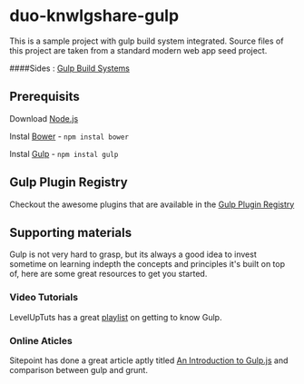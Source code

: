 # duo-knwlgshare-gulp
This is a sample project with gulp build system integrated. Source files of this project are taken from a standard modern web app seed project.

####Sides : [Gulp Build Systems](https://docs.google.com/presentation/d/1y2V4giz6XM008DhFNCjl_sLcoRH9ZzcRQCNN1EzcIVY/edit#slide=id.p)

## Prerequisits

Download [Node.js](https://nodejs.org/en/)

Instal [Bower](https://bower.io/) - `npm instal bower`

Instal [Gulp](http://gulpjs.com/) - `npm instal gulp`

## Gulp Plugin Registry

Checkout the awesome plugins that are available in the [Gulp Plugin Registry](http://gulpjs.com/plugins/)

## Supporting materials

Gulp is not very hard to grasp, but its always a good idea to invest sometime on learning indepth the concepts and principles it's built on top of, here are some great resources to get you started.

### Video Tutorials

LevelUpTuts has a great [playlist](https://www.youtube.com/watch?v=wNlEK8qrb0M&list=PLLnpHn493BHE2RsdyUNpbiVn-cfuV7Fos) on getting to know Gulp. 


### Online Aticles

Sitepoint has done a great article aptly titled [An Introduction to Gulp.js](https://www.sitepoint.com/introduction-gulp-js/) and comparison between gulp and grunt.
